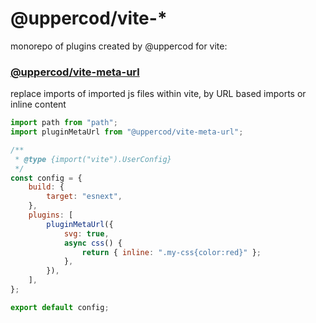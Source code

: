 # @uppercod/vite-\*

monorepo of plugins created by @uppercod for vite:

### [@uppercod/vite-meta-url](./packages/vite-meta-url/README.md)

replace imports of imported js files within vite, by URL based imports or inline content

```js
import path from "path";
import pluginMetaUrl from "@uppercod/vite-meta-url";

/**
 * @type {import("vite").UserConfig}
 */
const config = {
    build: {
        target: "esnext",
    },
    plugins: [
        pluginMetaUrl({
            svg: true,
            async css() {
                return { inline: ".my-css{color:red}" };
            },
        }),
    ],
};

export default config;
```

